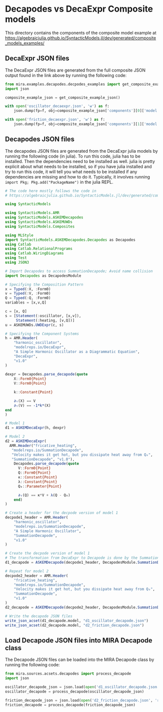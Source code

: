 # Decapodes vs DecaExpr Composite models

This directory contains the components of the composite model example at 
https://algebraicjulia.github.io/SyntacticModels.jl/dev/generated/composite_models_examples/

## DecaExpr JSON files

The DecaExpr JSON files are generated from the full composite JSON output found in the link above by running the 
following code:

```python
from mira.examples.decapodes.decpodes_examples import get_composite_example_json
import json

composite_example_json = get_composite_example_json()

with open('oscillator_decaexpr.json', 'w') as f:
    json.dump(fp=f, obj=composite_example_json['components'][0]['model'])

with open('friction_decaexpr.json', 'w') as f:
    json.dump(fp=f, obj=composite_example_json['components'][1]['model'])
```

## Decapodes JSON files

The decapodes JSON files are generated from the DecaExpr julia models by running the following code (in julia). 
To run this code, julia has to be installed. Then the dependencies need to be installed as well. julia is pretty 
explicit about what needs to be installed, so if you have julia installed and try to run this code, it will tell you 
what needs to be installed if any dependencies are missing and how to do it. Typically, it involves running 
`import Pkg; Pkg.add("PackageName")` in the julia REPL.

```julia
# The code here mostly follows the code in
# https://algebraicjulia.github.io/SyntacticModels.jl/dev/generated/composite_models_examples/ 

using SyntacticModels

using SyntacticModels.AMR
using SyntacticModels.ASKEMDecapodes
using SyntacticModels.ASKEMUWDs
using SyntacticModels.Composites

using MLStyle
import SyntacticModels.ASKEMDecapodes.Decapodes as Decapodes
using Catlab
using Catlab.RelationalPrograms
using Catlab.WiringDiagrams
using Test
using JSON3

# Import Decapodes to access SummationDecapode; Avoid name collision
import Decapodes as DecapodesModule

# Specifying the Composition Pattern
x = Typed(:X, :Form0)
v = Typed(:V, :Form0)
Q = Typed(:Q, :Form0)
variables = [x,v,Q]

c = [x, Q]
s = [Statement(:oscillator, [x,v]),
     Statement(:heating, [v,Q])]
u = ASKEMUWDs.UWDExpr(c, s)

# Specifying the Component Systems
h = AMR.Header(
    "harmonic_oscillator",
    "modelreps.io/DecaExpr",
    "A Simple Harmonic Oscillator as a Diagrammatic Equation",
    "DecaExpr",
    "v1.0"
)
 
dexpr = Decapodes.parse_decapode(quote
    X::Form0{Point}
    V::Form0{Point}

    k::Constant{Point}

    ∂ₜ(X) == V
    ∂ₜ(V) == -1*k*(X)
end
)

# Model 1
d1 = ASKEMDecaExpr(h, dexpr)

# Model 2
d2 = ASKEMDecaExpr(
  AMR.Header("fricative_heating",
   "modelreps.io/SummationDecapode",
   "Velocity makes it get hot, but you dissipate heat away from Q₀",
   "SummationDecapode", "v1.0"),
    Decapodes.parse_decapode(quote
      V::Form0{Point}
      Q::Form0{Point}
      κ::Constant{Point}
      λ::Constant{Point}
      Q₀::Parameter{Point}

      ∂ₜ(Q) == κ*V + λ(Q - Q₀)
    end)
)

# Create a header for the decpode version of model 1
decpode1_header = AMR.Header(
    "harmonic_oscillator",
    "modelreps.io/SummationDecapode",
    "A Simple Harmonic Oscillator",
    "SummationDecapode",
    "v1.0"
)

# Create the decpode version of model 1
# The transformation from DecaExpr to Decapode is done by the SummationDecapode function on the model
d1_decapode = ASKEMDecapode(decpode1_header, DecapodesModule.SummationDecapode(d1.model))

# Repeat for model 2
decpode2_header = AMR.Header(
    "fricative_heating",
    "modelreps.io/SummationDecapode",
    "Velocity makes it get hot, but you dissipate heat away from Q₀",
    "SummationDecapode",
    "v1.0"
)
d2_decapode = ASKEMDecapode(decpode2_header, DecapodesModule.SummationDecapode(d2.model))

# Write the decapode JSON files
write_json_acset(d1_decapode.model, "d1_oscillator_decapode.json")
write_json_acset(d2_decapode.model, "d2_friction_decapode.json")
```

## Load Decapode JSON files into MIRA Decapode class

The Decapode JSON files can be loaded into the MIRA Decapode class by running the following code:

```python
from mira.sources.acsets.decapodes import process_decapode
import json

oscillator_decapode_json = json.load(open('d1_oscillator_decapode.json', 'r'))
oscillator_decapode = process_decapode(oscillator_decapode_json)

friction_decapode_json = json.load(open('d2_friction_decapode.json', 'r'))
friction_decapode = process_decapode(friction_decapode_json)
```
